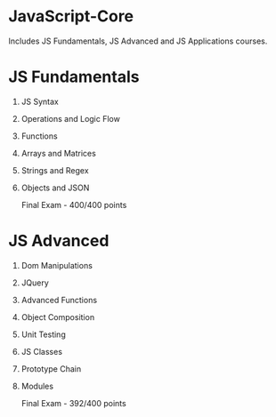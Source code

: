 # JavaScript-Core
Includes JS Fundamentals, JS Advanced and JS Applications courses.

# JS Fundamentals

1. JS Syntax

2. Operations and Logic Flow

3. Functions

4. Arrays and Matrices

5. Strings and Regex

6. Objects and JSON

   Final Exam - 400/400 points

# JS Advanced

1. Dom Manipulations

2. JQuery

3. Advanced Functions

4. Object Composition

5. Unit Testing

6. JS Classes

7. Prototype Chain

8. Modules

   Final Exam - 392/400 points


